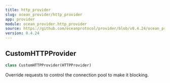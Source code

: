 ```yaml
---
title: http_provider
slug: ocean_provider/http_provider
app: provider
module: ocean_provider.http_provider
source: https://github.com/oceanprotocol/provider/blob/v0.4.24/ocean_provider/http_provider.py
version: 0.4.24
---
```

## CustomHTTPProvider

```python
class CustomHTTPProvider(HTTPProvider)
```

Override requests to control the connection pool to make it blocking.

